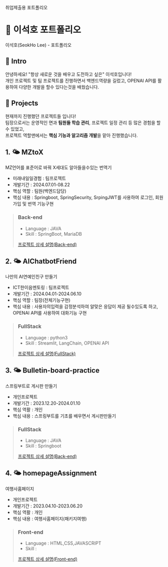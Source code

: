 취업제출용 포트폴리오

# 📄 이석호 포트폴리오 

이석호(SeokHo Lee) - 포트폴리오

## 👋 Intro

안녕하세요! "항상 새로운 것을 배우고 도전하고 싶은" 이석호입니다!  
개인 프로젝트 및 팀 프로젝트를 진행하면서 백엔드역량을 길렀고, OPENAI API를 활용하여 다양한 개발을 할수 있다는것을 배웠습니다.

## 📝 Projects

현재까지 진행했던 프로젝트들 입니다!  
팀장으로서는 운영적인 면과 **팀원들 학습 관리**, 프로젝트 일정 관리 등 많은 경험을 할 수 있었고,  
프로젝트 역할맨에서는 **핵심 기능과 알고리즘 개발**을 맡아 진행했습니다.

> 

## 1. 🌤️ MZtoX
  
  MZ언어를 표준어로 바꿔 X세대도 알아들을수있는 번역기
  
- 미래내일일경험 : 팀프로젝트
- 개발기간 : 2024.07.01-08.22
- 핵심 역할 : 팀원(백엔드담당)
- 핵심 내용 : Springboot, SpringSecurity, SrpingJWT를 사용하여 로그인, 회원가입 및 번역 기능구현        

> ### Back-end
> - Language : JAVA
> - Skill : SpringBoot, MariaDB
>   
> [프로젝트 상세 설명(Back-end)](https://github.com/SeokHoL/mztox)

> 

## 2. 🌤️ AIChatbotFriend

  나만의 AI연예인친구 만들기
  
- ICT한이음멘토링 : 팀프로젝트
- 개발기간 : 2024.04.01-2024.06.10
- 핵심 역할 : 팀장(전체기능구현)     
- 핵심 내용 : 사용자의입력을 감정분석하여 알맞은 응답이 제공 될수있도록 하고, OPENAI API를 사용하여 대화기능 구현 
  
> ### FullStack
> - Language : python3
> - Skill : Streamlit, LangChain, OPENAI API
>   
> [프로젝트 상세 설명(FullStack)](https://github.com/SeokHoL/AIChatbotFriend)

> 

## 3. 🌤️ Bulletin-board-practice

  스프링부트로 게시판 만들기

- 개인프로젝트
- 개발기간 : 2023.12.20-2024.01.10
- 핵심 역활 : 개인
- 핵심 내용 : 스프링부트를 기초를 배우면서 게시판만들기

> ### FullStack
> - Language : JAVA
> - Skill : Springboot
>   
> [프로젝트 상세 설명(Back-end)](https://github.com/SeokHoL/Bulletin-board-practice)
>

## 4. 🌤️ homepageAssignment

  여행사홈페이지

- 개인프로젝트
- 개발기간 : 2023.04.10-2023.06.20
- 핵심 역활 : 개인
- 핵심 내용 : 여행사홈페이지(패키지여행)

> ### Front-end
> - Language : HTML,CSS,JAVASCRIPT
> - Skill : 
>   
> [프로젝트 상세 설명(Front-end)](https://github.com/SeokHoL/homepageAssignment)


